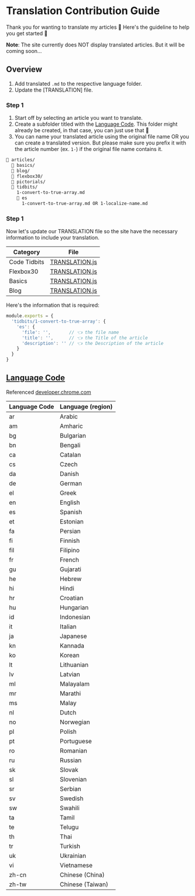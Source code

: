 # Translation Contribution Guide

Thank you for wanting to translate my articles 💛 Here's the guideline to help you get started 👏

**Note**: The site currently does NOT display translated articles. But it will be coming soon...

## Overview

1. Add translated `.md` to the respective language folder.
1. Update the [TRANSLATION] file.

### Step 1

1. Start off by selecting an article you want to translate.
1. Create a subfolder titled with the [Language Code](#language-code). This folder might already be created, in that case, you can just use that 👏
1. You can name your translated article using the original file name OR you can create a translated version. But please make sure you prefix it with the article number (ex. `1-`) if the original file name contains it.

```bash
📁 articles/
  📁 basics/
  📁 blog/
  📁 flexbox30/
  📁 pictorials/
  📁 tidbits/
    1-convert-to-true-array.md
    📁 es
      1-convert-to-true-array.md OR 1-localize-name.md
```

### Step 1

Now let's update our TRANSLATION file so the site have the necessary information to include your translation.

| Category     | File                                                |
| ------------ | --------------------------------------------------- |
| Code Tidbits | [TRANSLATION.js](articles/tidbits/TRANSLATION.js)   |
| Flexbox30    | [TRANSLATION.js](articles/flexbox30/TRANSLATION.js) |
| Basics       | [TRANSLATION.js](articles/basics/TRANSLATION.js)    |
| Blog         | [TRANSLATION.js](articles/blog/TRANSLATION.js)      |

Here's the information that is required:

<!-- prettier-ignore -->
```javascript
module.exports = {
  'tidbits/1-convert-to-true-array': {
    'es': {
      'file': '',       // 👈 the file name
      'title': '',      // 👈 the Title of the article
      'description': '' // 👈 the Description of the article
    }
  }
}
```

## [Language Code](#language-code)

Referenced [developer.chrome.com](https://developer.chrome.com/webstore/i18n#localeTable)

| Language Code | Language (region) |
| ------------- | ----------------- |
| ar            | Arabic            |
| am            | Amharic           |
| bg            | Bulgarian         |
| bn            | Bengali           |
| ca            | Catalan           |
| cs            | Czech             |
| da            | Danish            |
| de            | German            |
| el            | Greek             |
| en            | English           |
| es            | Spanish           |
| et            | Estonian          |
| fa            | Persian           |
| fi            | Finnish           |
| fil           | Filipino          |
| fr            | French            |
| gu            | Gujarati          |
| he            | Hebrew            |
| hi            | Hindi             |
| hr            | Croatian          |
| hu            | Hungarian         |
| id            | Indonesian        |
| it            | Italian           |
| ja            | Japanese          |
| kn            | Kannada           |
| ko            | Korean            |
| lt            | Lithuanian        |
| lv            | Latvian           |
| ml            | Malayalam         |
| mr            | Marathi           |
| ms            | Malay             |
| nl            | Dutch             |
| no            | Norwegian         |
| pl            | Polish            |
| pt            | Portuguese        |
| ro            | Romanian          |
| ru            | Russian           |
| sk            | Slovak            |
| sl            | Slovenian         |
| sr            | Serbian           |
| sv            | Swedish           |
| sw            | Swahili           |
| ta            | Tamil             |
| te            | Telugu            |
| th            | Thai              |
| tr            | Turkish           |
| uk            | Ukrainian         |
| vi            | Vietnamese        |
| zh-cn         | Chinese (China)   |
| zh-tw         | Chinese (Taiwan)  |
